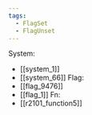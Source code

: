 ```yaml
---
tags:
  - FlagSet
  - FlagUnset
---
```

System:
- [[system_1]]
- [[system_66]]
Flag:
- [[flag_9476]]
- [[flag_1]]
Fn:
- [[r2101_function5]]
